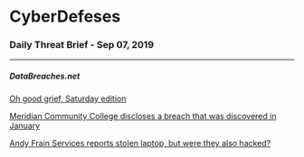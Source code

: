 # CyberDefeses
### Daily Threat Brief - Sep 07, 2019

 
-----
 
##### DataBreaches.net
[Oh good grief, Saturday edition](https://www.databreaches.net/oh-good-grief-saturday-edition/)
 
[Meridian Community College discloses a breach that was discovered in January](https://www.databreaches.net/meridian-community-college-discloses-a-breach-that-was-discovered-in-january/)
 
[Andy Frain Services reports stolen laptop, but were they also hacked?](https://www.databreaches.net/andy-frain-services-reports-stolen-laptop-but-were-they-also-hacked/)
 

